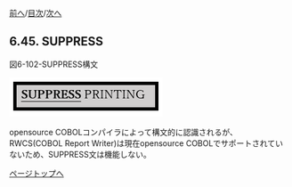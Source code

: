 <!--navi start1-->
[前へ](6-44-3.md)/[目次](https://momo2584.github.io/opensourcecobol.github.io/markdown/TOC.html)/[次へ](6-46.md)
<!--navi end1-->
## 6.45. SUPPRESS

図6-102-SUPPRESS構文

![alt text](Image/6-102-Suppress.png)

opensource COBOLコンパイラによって構文的に認識されるが、RWCS(COBOL Report Writer)は現在opensource COBOLでサポートされていないため、SUPPRESS文は機能しない。

<!--navi start2-->

[ページトップへ](6-45.md)
<!--navi end2-->
